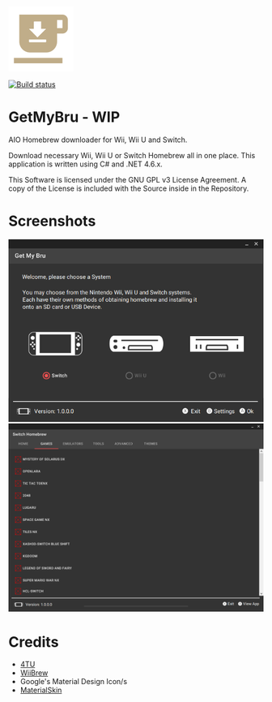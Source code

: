 ![Icon](https://raw.githubusercontent.com/DrHacknik/GetMyBru/master/Common/Icons/Icon128.png)

[![Build status](https://ci.appveyor.com/api/projects/status/rv1ka3qoiw4mqn0p/branch/master?svg=true)](https://ci.appveyor.com/project/zoltx23/getmybru/branch/master)
# GetMyBru - **WIP**
AIO Homebrew downloader for Wii, Wii U and Switch. 

Download necessary Wii, Wii U or Switch Homebrew all in one place. 
This application is written using C# and .NET 4.6.x. 

This Software is licensed under the GNU GPL v3 License Agreement. 
A copy of the License is included with the Source inside in the Repository.


# Screenshots 
![ScreenMain](Common/Screenshots/GetMyBru_8C1hndUkTr.png)
![ScreenMain](Common/Screenshots/GetMyBru_k0OaDFT1Oh.png)
# Credits 
* [4TU](https://fortheusers.org/#services)
* [WiiBrew](https://wiibrew.org/wiki/Main_Page)
* Google's Material Design Icon/s
* [MaterialSkin](https://github.com/IgnaceMaes/MaterialSkin)
